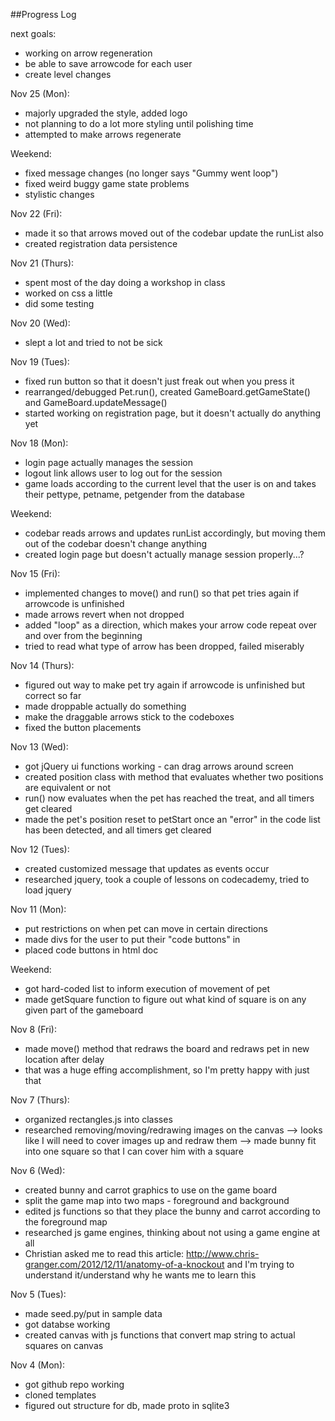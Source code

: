 ##Progress Log

next goals:
- working on arrow regeneration
- be able to save arrowcode for each user
- create level changes

Nov 25 (Mon):
- majorly upgraded the style, added logo
- not planning to do a lot more styling until polishing time
- attempted to make arrows regenerate

Weekend:
- fixed message changes (no longer says "Gummy went loop")
- fixed weird buggy game state problems
- stylistic changes

Nov 22 (Fri):
- made it so that arrows moved out of the codebar update the runList also
- created registration data persistence

Nov 21 (Thurs):
- spent most of the day doing a workshop in class
- worked on css a little
- did some testing

Nov 20 (Wed): 
- slept a lot and tried to not be sick

Nov 19 (Tues):
- fixed run button so that it doesn't just freak out when you press it
- rearranged/debugged Pet.run(), created GameBoard.getGameState() and GameBoard.updateMessage()
- started working on registration page, but it doesn't actually do anything yet

Nov 18 (Mon):
- login page actually manages the session
- logout link allows user to log out for the session
- game loads according to the current level that the user is on and takes their pettype, petname, petgender from the database

Weekend:
- codebar reads arrows and updates runList accordingly, but moving them out of the codebar doesn't change anything
- created login page but doesn't actually manage session properly...?

Nov 15 (Fri):
- implemented changes to move() and run() so that pet tries again if arrowcode is unfinished
- made arrows revert when not dropped
- added "loop" as a direction, which makes your arrow code repeat over and over from the beginning
- tried to read what type of arrow has been dropped, failed miserably

Nov 14 (Thurs):
- figured out way to make pet try again if arrowcode is unfinished but correct so far
- made droppable actually do something
- make the draggable arrows stick to the codeboxes
- fixed the button placements

Nov 13 (Wed):
- got jQuery ui functions working - can drag arrows around screen
- created position class with method that evaluates whether two positions are equivalent or not
- run() now evaluates when the pet has reached the treat, and all timers get cleared
- made the pet's position reset to petStart once an "error" in the code list has been detected, and all timers get cleared

Nov 12 (Tues):
- created customized message that updates as events occur
- researched jquery, took a couple of lessons on codecademy, tried to load jquery

Nov 11 (Mon):
- put restrictions on when pet can move in certain directions
- made divs for the user to put their "code buttons" in
- placed code buttons in html doc

Weekend:
- got hard-coded list to inform execution of movement of pet
- made getSquare function to figure out what kind of square is on any given part of the gameboard

Nov 8 (Fri):
- made move() method that redraws the board and redraws pet in new location after delay
- that was a huge effing accomplishment, so I'm pretty happy with just that

Nov 7 (Thurs):
- organized rectangles.js into classes
- researched removing/moving/redrawing images on the canvas
    --> looks like I will need to cover images up and redraw them
    --> made bunny fit into one square so that I can cover him with a square

Nov 6 (Wed):
- created bunny and carrot graphics to use on the game board
- split the game map into two maps - foreground and background
- edited js functions so that they place the bunny and carrot according to the foreground map
- researched js game engines, thinking about not using a game engine at all
- Christian asked me to read this article: http://www.chris-granger.com/2012/12/11/anatomy-of-a-knockout and I'm trying to understand it/understand why he wants me to learn this

Nov 5 (Tues):
- made seed.py/put in sample data
- got databse working
- created canvas with js functions that convert map string to actual squares on canvas

Nov 4 (Mon):
- got github repo working
- cloned templates
- figured out structure for db, made proto in sqlite3

